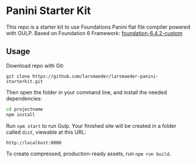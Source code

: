 # Panini Starter Kit
This repo is a starter kit to use Foundations Panini flat file compiler powered with GULP.
Based on Foundation 6 Framework: [foundation-6.4.2-custom](lib/foundation-6.4.2-custom)

## Usage
Download repo with Git:

`git clone https://github.com/larsmaeder/larsmaeder-panini-starterkit.git`

Then open the folder in your command line, and install the needed dependencies:

```bash
cd projectname
npm install
```

Run `npm start` to run Gulp. Your finished site will be created in a folder called `dist`, viewable at this URL:

```
http://localhost:8000
```

To create compressed, production-ready assets, run `npm run build`.